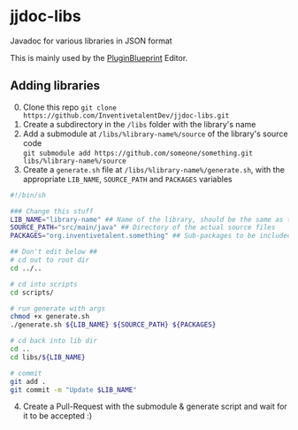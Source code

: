 # jjdoc-libs
Javadoc for various libraries in JSON format

This is mainly used by the [PluginBlueprint](https://pluginblueprint.net) Editor.  


## Adding libraries
0. Clone this repo `git clone https://github.com/InventivetalentDev/jjdoc-libs.git`
1. Create a subdirectory in the `/libs` folder with the library's name
2. Add a submodule at `/libs/%library-name%/source` of the library's source code  
```git submodule add https://github.com/someone/something.git libs/%library-name%/source```
3. Create a `generate.sh` file at `/libs/%library-name%/generate.sh`, with the appropriate `LIB_NAME`, `SOURCE_PATH` and `PACKAGES` variables  
```sh
#!/bin/sh

### Change this stuff
LIB_NAME="library-name" ## Name of the library, should be the same as the directory name
SOURCE_PATH="src/main/java" ## Directory of the actual source files
PACKAGES="org.inventivetalent.something" ## Sub-packages to be included

## Don't edit below ##
# cd out to root dir
cd ../..

# cd into scripts
cd scripts/

# run generate with args
chmod +x generate.sh
./generate.sh ${LIB_NAME} ${SOURCE_PATH} ${PACKAGES}

# cd back into lib dir
cd ..
cd libs/${LIB_NAME}

# commit
git add .
git commit -m "Update $LIB_NAME"
```  
4. Create a Pull-Request with the submodule & generate script and wait for it to be accepted :)
